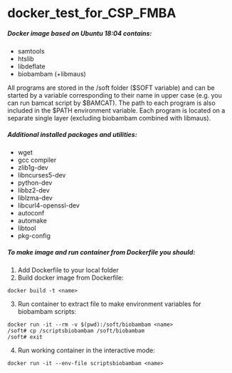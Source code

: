 # docker_test_for_CSP_FMBA
##### Docker image based on Ubuntu 18:04 contains:
* samtools
* htslib
* libdeflate
* biobambam (+libmaus)

All programs are stored in the /soft folder ($SOFT variable) and can be started by a variable corresponding to their name in upper case 
(e.g. you can run bamcat script by $BAMCAT). The path to each program is also included in the $PATH environment variable. Each program is located on a separate single layer (excluding biobambam combined with libmaus).

##### Additional installed packages and utilities:
* wget
*    gcc compiler
*    zlib1g-dev
*    libncurses5-dev
*    python-dev
*    libbz2-dev
*    liblzma-dev
*    libcurl4-openssl-dev
*    autoconf
*    automake
*    libtool
*    pkg-config

##### To make image and run container from Dockerfile you should:
1. Add Dockerfile to your local folder
2. Build docker image from Dockerfile:
```
docker build -t <name>
```
3. Run container to extract file to make environment variables for biobambam scripts:
```
docker run -it --rm -v $(pwd):/soft/biobambam <name>
/soft# cp /scriptsbiobambam /soft/biobambam
/soft# exit
```
4. Run working container in the interactive mode:
```
docker run -it --env-file scriptsbiobambam <name>
```
